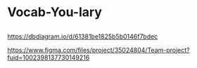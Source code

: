 # Vocab-You-lary

## 
https://dbdiagram.io/d/61381be1825b5b0146f7bdec

https://www.figma.com/files/project/35024804/Team-project?fuid=1002398137730149216